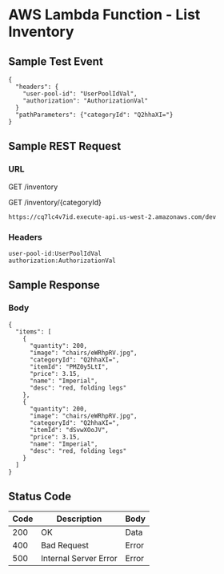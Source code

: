 # AWS Lambda Function - List Inventory

## Sample Test Event
```
{
  "headers": {
    "user-pool-id": "UserPoolIdVal",
    "authorization": "AuthorizationVal"
  }
  "pathParameters": {"categoryId": "Q2hhaXI="}
}
```

## Sample REST Request
### URL
GET /inventory

GET /inventory/{categoryId} 
```
https://cq7lc4v7id.execute-api.us-west-2.amazonaws.com/dev
```
### Headers
```
user-pool-id:UserPoolIdVal
authorization:AuthorizationVal
```

## Sample Response
### Body
```
{
  "items": [
    {
      "quantity": 200,
      "image": "chairs/eWRhpRV.jpg",
      "categoryId": "Q2hhaXI=",
      "itemId": "PMZ0y5LtI",
      "price": 3.15,
      "name": "Imperial",
      "desc": "red, folding legs"
    },
    {
      "quantity": 200,
      "image": "chairs/eWRhpRV.jpg",
      "categoryId": "Q2hhaXI=",
      "itemId": "dSvwXOoJV",
      "price": 3.15,
      "name": "Imperial",
      "desc": "red, folding legs"
    }
  ]
}
```
## Status Code
Code | Description | Body
------------ | ------------- | -----------
200 | OK | Data       
400 | Bad Request | Error
500 | Internal Server Error |Error
